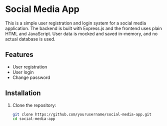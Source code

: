 # Social Media App

This is a simple user registration and login system for a social media application. The backend is built with Express.js and the frontend uses plain HTML and JavaScript. User data is mocked and saved in-memory, and no actual database is used.

## Features

- User registration
- User login
- Change password

## Installation

1. Clone the repository:
   ```sh
   git clone https://github.com/yourusername/social-media-app.git
   cd social-media-app
